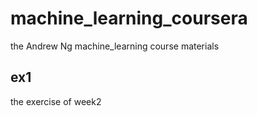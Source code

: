 # machine_learning_coursera
the Andrew Ng machine_learning course materials

## ex1
the exercise of week2

